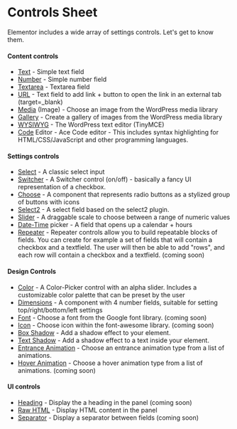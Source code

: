# Controls Sheet
Elementor includes a wide array of settings controls. Let's get to know them.


#### Content controls

* [Text](_text.md) - Simple text field
* [Number](_number.md) - Simple number field
* [Textarea](_textarea.md) - Textarea field
* [URL](_url.md) - Text field to add link + button to open the link in an external tab (target=_blank)
* [Media](_media.md) (Image) - Choose an image from the WordPress media library
* [Gallery](_gallery.md) - Create a gallery of images from the WordPress media library
* [WYSIWYG](_wysiwyg.md) - The WordPress text editor (TinyMCE)
* [Code](_code.md) Editor - Ace Code editor - This includes syntax highlighting for HTML/CSS/JavaScript and other programming languages.

#### Settings controls

* [Select](_select.md) - A classic select input
* [Switcher](_switcher.md) - A Switcher control (on/off) - basically a fancy UI representation of a checkbox.
* [Choose](_choose.md) - A component that represents radio buttons as a stylized group of buttons with icons
* [Select2](_select2.md) - A select field based on the select2 plugin.
* [Slider](_slider.md) - A draggable scale to choose between a range of numeric values
* [Date-Time](_date.md) picker - A field that opens up a calendar + hours
* [Repeater](_repeater.md) - Repeater controls allow you to build repeatable blocks of fields. You can create for example a set of fields that will contain a checkbox and a textfield. The user will then be able to add "rows", and each row will contain a checkbox and a textfield. (coming soon)

#### Design Controls

* [Color](_color.md) - A Color-Picker control with an alpha slider. Includes a customizable color palette that can be preset by the user
* [Dimensions](_dimensions.md) - A component with 4 number fields, suitable for setting top/right/bottom/left settings
* [Font](_font.md) - Choose a font from the Google font library. (coming soon)
* [Icon](_icon.md) - Choose icon within the font-awesome library. (coming soon)
* [Box Shadow](_box-shadow.md) - Add a shadow effect to your element.
* [Text Shadow](_text-shadow.md) - Add a shadow effect to a text inside your element.
* [Entrance Animation](_animation.md) - Choose an entrance animation type from a list of animations.
* [Hover Animation](_hover-animation.md) - Choose a hover animation type from a list of animations. (coming soon)

#### UI controls

* [Heading](_heading.md) - Display the a heading in the panel (coming soon)
* [Raw HTML](_raw-html.md) - Display HTML content in the panel
* [Separator](_separator.md) - Display a separator between fields (coming soon)